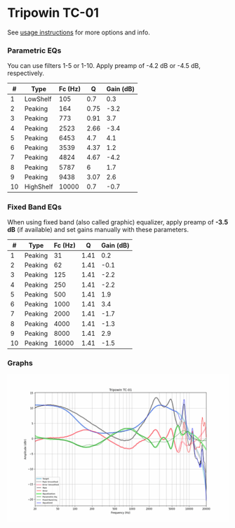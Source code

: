# Tripowin TC-01
See [usage instructions](https://github.com/jaakkopasanen/AutoEq#usage) for more options and info.

### Parametric EQs
You can use filters 1-5 or 1-10. Apply preamp of -4.2 dB or -4.5 dB, respectively.

|   # | Type      |   Fc (Hz) |    Q |   Gain (dB) |
|-----|-----------|-----------|------|-------------|
|   1 | LowShelf  |       105 | 0.7  |         0.3 |
|   2 | Peaking   |       164 | 0.75 |        -3.2 |
|   3 | Peaking   |       773 | 0.91 |         3.7 |
|   4 | Peaking   |      2523 | 2.66 |        -3.4 |
|   5 | Peaking   |      6453 | 4.7  |         4.1 |
|   6 | Peaking   |      3539 | 4.37 |         1.2 |
|   7 | Peaking   |      4824 | 4.67 |        -4.2 |
|   8 | Peaking   |      5787 | 6    |         1.7 |
|   9 | Peaking   |      9438 | 3.07 |         2.6 |
|  10 | HighShelf |     10000 | 0.7  |        -0.7 |

### Fixed Band EQs
When using fixed band (also called graphic) equalizer, apply preamp of **-3.5 dB** (if available) and set gains manually with these parameters.

|   # | Type    |   Fc (Hz) |    Q |   Gain (dB) |
|-----|---------|-----------|------|-------------|
|   1 | Peaking |        31 | 1.41 |         0.2 |
|   2 | Peaking |        62 | 1.41 |        -0.1 |
|   3 | Peaking |       125 | 1.41 |        -2.2 |
|   4 | Peaking |       250 | 1.41 |        -2.2 |
|   5 | Peaking |       500 | 1.41 |         1.9 |
|   6 | Peaking |      1000 | 1.41 |         3.4 |
|   7 | Peaking |      2000 | 1.41 |        -1.7 |
|   8 | Peaking |      4000 | 1.41 |        -1.3 |
|   9 | Peaking |      8000 | 1.41 |         2.9 |
|  10 | Peaking |     16000 | 1.41 |        -1.5 |

### Graphs
![](./Tripowin%20TC-01.png)
